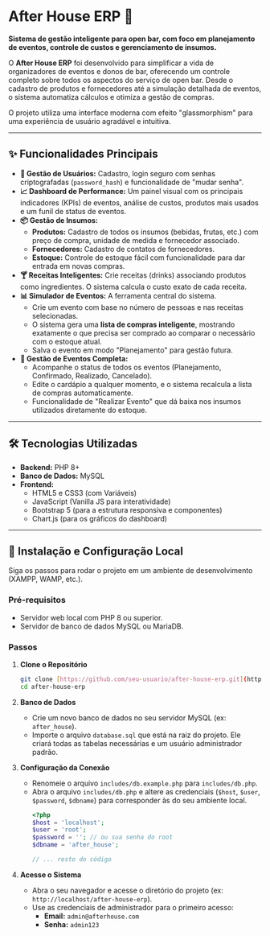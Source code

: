 # After House ERP 🍹

**Sistema de gestão inteligente para open bar, com foco em planejamento de eventos, controle de custos e gerenciamento de insumos.**

O **After House ERP** foi desenvolvido para simplificar a vida de organizadores de eventos e donos de bar, oferecendo um controle completo sobre todos os aspectos do serviço de open bar. Desde o cadastro de produtos e fornecedores até a simulação detalhada de eventos, o sistema automatiza cálculos e otimiza a gestão de compras.

O projeto utiliza uma interface moderna com efeito "glassmorphism" para uma experiência de usuário agradável e intuitiva.

---

## ✨ Funcionalidades Principais

* **👤 Gestão de Usuários:** Cadastro, login seguro com senhas criptografadas (`password_hash`) e funcionalidade de "mudar senha".
* **📈 Dashboard de Performance:** Um painel visual com os principais indicadores (KPIs) de eventos, análise de custos, produtos mais usados e um funil de status de eventos.
* **📦 Gestão de Insumos:**
    * **Produtos:** Cadastro de todos os insumos (bebidas, frutas, etc.) com preço de compra, unidade de medida e fornecedor associado.
    * **Fornecedores:** Cadastro de contatos de fornecedores.
    * **Estoque:** Controle de estoque fácil com funcionalidade para dar entrada em novas compras.
* **🍸 Receitas Inteligentes:** Crie receitas (drinks) associando produtos como ingredientes. O sistema calcula o custo exato de cada receita.
* **📊 Simulador de Eventos:** A ferramenta central do sistema.
    * Crie um evento com base no número de pessoas e nas receitas selecionadas.
    * O sistema gera uma **lista de compras inteligente**, mostrando exatamente o que precisa ser comprado ao comparar o necessário com o estoque atual.
    * Salva o evento em modo "Planejamento" para gestão futura.
* **🎉 Gestão de Eventos Completa:**
    * Acompanhe o status de todos os eventos (Planejamento, Confirmado, Realizado, Cancelado).
    * Edite o cardápio a qualquer momento, e o sistema recalcula a lista de compras automaticamente.
    * Funcionalidade de "Realizar Evento" que dá baixa nos insumos utilizados diretamente do estoque.

---

## 🛠️ Tecnologias Utilizadas

* **Backend:** PHP 8+
* **Banco de Dados:** MySQL
* **Frontend:**
    * HTML5 e CSS3 (com Variáveis)
    * JavaScript (Vanilla JS para interatividade)
    * Bootstrap 5 (para a estrutura responsiva e componentes)
    * Chart.js (para os gráficos do dashboard)

---

## 🚀 Instalação e Configuração Local

Siga os passos para rodar o projeto em um ambiente de desenvolvimento (XAMPP, WAMP, etc.).

### Pré-requisitos
* Servidor web local com PHP 8 ou superior.
* Servidor de banco de dados MySQL ou MariaDB.

### Passos

1.  **Clone o Repositório**
    ```bash
    git clone [https://github.com/seu-usuario/after-house-erp.git](https://github.com/seu-usuario/after-house-erp.git)
    cd after-house-erp
    ```

2.  **Banco de Dados**
    * Crie um novo banco de dados no seu servidor MySQL (ex: `after_house`).
    * Importe o arquivo `database.sql` que está na raiz do projeto. Ele criará todas as tabelas necessárias e um usuário administrador padrão.

3.  **Configuração da Conexão**
    * Renomeie o arquivo `includes/db.example.php` para `includes/db.php`.
    * Abra o arquivo `includes/db.php` e altere as credenciais (`$host`, `$user`, `$password`, `$dbname`) para corresponder às do seu ambiente local.
        ```php
        <?php
        $host = 'localhost';
        $user = 'root';
        $password = ''; // ou sua senha do root
        $dbname = 'after_house';
        
        // ... resto do código
        ```

4.  **Acesse o Sistema**
    * Abra o seu navegador e acesse o diretório do projeto (ex: `http://localhost/after-house-erp`).
    * Use as credenciais de administrador para o primeiro acesso:
        * **Email:** `admin@afterhouse.com`
        * **Senha:** `admin123`
